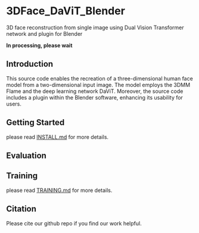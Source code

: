# 3DFace_DaViT_Blender
3D face reconstruction from single image using Dual Vision Transformer network and plugin for Blender

**In processing, please wait**

## Introduction

This source code enables the recreation of a three-dimensional human face model from a two-dimensional input image. The model employs the 3DMM Flame and the deep learning network DaViT. Moreover, the source code includes a plugin within the Blender software, enhancing its usability for users.

## Getting Started

please read [INSTALL.md](ReadMe/INSTALL.md) for more details.

## Evaluation


## Training

please read [TRAINING.md](ReadMe/TRAINING.md) for more details.

## Citation 

Please cite our github repo if you find our work helpful.

